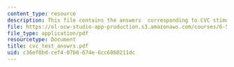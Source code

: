 ```yaml
---
content_type: resource
description: This file contains the answers  corresponding to CVC stimuli test.
file: https://ol-ocw-studio-app-production.s3.amazonaws.com/courses/6-542j-laboratory-on-the-physiology-acoustics-and-perception-of-speech-fall-2005/c36ef0bdcef407b0674e6cc6860211dc_cvc_test_answrs.pdf
file_type: application/pdf
resourcetype: Document
title: cvc_test_answrs.pdf
uid: c36ef0bd-cef4-07b0-674e-6cc6860211dc
---
```

